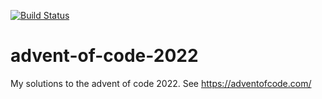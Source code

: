[![Build Status](https://github.com/jfhbuist/advent-of-code-2022/actions/workflows/tests.yml/badge.svg?event=push)](https://github.com/jfhbuist/advent-of-code-2022/actions)

# advent-of-code-2022

My solutions to the advent of code 2022. 
See https://adventofcode.com/
